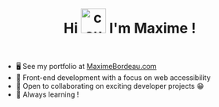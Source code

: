 <h1 align="center"> Hi <img src="https://media.giphy.com/media/v1.Y2lkPTc5MGI3NjExeWt0Y3R3c29xcTFvMjh4azkzcmJ5YTIwamFjZm50a3Y4eWRvd3NvZyZlcD12MV9pbnRlcm5hbF9naWZfYnlfaWQmY3Q9cw/PkSNiskWVZPocqnBvp/giphy.gif" alt="coucou" width="50px" />  I'm Maxime ! </h1>

<br>
<ul>
  <li>🖥️ See my portfolio at <a href="https://maximebordeau.com/">MaximeBordeau.com<a/> </li>
  <li>🚀 Front-end development with a focus on web accessibility</li>
  <li>🤝 Open to collaborating on exciting developer projects 😁</li>
   <li>🧠 Always learning !</li>
</ul>


 


<!--
**MaximeBordeau/MaximeBordeau** is a ✨ _special_ ✨ repository because its `README.md` (this file) appears on your GitHub profile.

Here are some ideas to get you started:

- 🔭 I’m currently working on ...
- 🌱 I’m currently learning ...
- 👯 I’m looking to collaborate on ...
- 🤔 I’m looking for help with ...
- 💬 Ask me about ...
- 📫 How to reach me: ...
- 😄 Pronouns: ...
- ⚡ Fun fact: ...
-->
